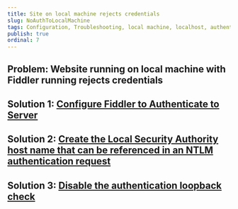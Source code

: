 ```yaml
---
title: Site on local machine rejects credentials
slug: NoAuthToLocalMachine
tags: Configuration, Troubleshooting, local machine, localhost, authentication, credentials
publish: true
ordinal: 7
---
```


Problem: Website running on local machine with Fiddler running rejects credentials
----------------------------------------------------------------------------------

Solution 1: [Configure Fiddler to Authenticate to Server][1]
------------------------------------------------------------

Solution 2: [Create the Local Security Authority host name that can be referenced in an NTLM authentication request][2]
-----------------------------------------------------------------------------------------------------------------------

Solution 3: [Disable the authentication loopback check][2]
----------------------------------------------------------

[1]: ../Task/AuthenticateWithCBT.md
[2]: http://support.microsoft.com/kb/926642
